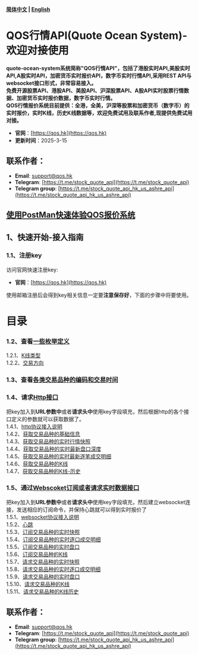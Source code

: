 **[简体中文](https://github.com/qos-max/quote-ocean-system/blob/main/README.md) | [English](https://github.com/qos-max/quote-ocean-system/blob/main/README_en.md)**
# QOS行情API(Quote Ocean System)-欢迎对接使用
**quote-ocean-system系统简称"QOS行情API"，包括了港股实时API,美股实时API,A股实时API，加密货币实时报价API，数字币实时行情API,采用REST API与websocket接口形式，非常容易接入。**</br>
**免费开源股票API、港股API、美股API、沪深股票API、A股API实时股票行情数据、加密货币实时报价数据，数字币实时行情。**</br>
**QOS行情报价系统目前提供：全港，全美，沪深等股票和加密货币（数字币）的实时报价，实时K线，历史K线数据等，欢迎免费试用及联系作者,现提供免费试用对接。**
- **官网**：[https://qos.hk](https://qos.hk)
- **更新时间**：2025-3-15
## 联系作者：
- **Email**: support@qos.hk
- **Telegram**: [https://t.me/stock_quote_api](https://t.me/stock_quote_api)
- **Telegram group**: [https://t.me/stock_quote_api_hk_us_ashre_api](https://t.me/stock_quote_api_hk_us_ashre_api)

## [使用PostMan快速体验QOS报价系统](https://github.com/qos-max/quote-ocean-system/blob/main/postman/README.md)


## 1、快速开始-接入指南
### 1.1、注册key
访问官网快速注册key:
- **官网**：[https://qos.hk](https://qos.hk)

使用邮箱注册后会得到key相关信息一定要**注意保存好**，下面的步骤中将要使用。
# 目录
### 1.2、查看[一些枚举定义](https://github.com/qos-max/quote-ocean-system/blob/main/api.md#2一些枚举定义)
1.2.1、[K线类型](https://github.com/qos-max/quote-ocean-system/blob/main/api.md#21k线类型)</br>
1.2.2、[交易方向](https://github.com/qos-max/quote-ocean-system/blob/main/api.md#22交易方向)</br>
### 1.3、查看[各类交易品种的编码和交易时间](#3各类交易品种的编码和交易时间)
### 1.4、请求[Http接口](#4http协议接口定义)
把key加入到**URL参数中**或者**请求头中**使用key字段填充，然后根据http的各个接口定义的参数就可以获取数据了。</br>
1.4.1、[http协议接入说明](#40http协议接入说明)</br>
1.4.2、[获取交易品种的基础信息](#42获取交易品种的基础信息)</br>
1.4.3、[获取交易品种的实时行情快照](#43获取交易品种的实时行情快照)</br>
1.4.4、[获取交易品种的实时最新盘口深度](#44获取交易品种的实时最新盘口深度)</br>
1.4.5、[获取交易品种的实时最新逐笔成交明细](#45获取交易品种的实时最新逐笔成交明细)</br>
1.4.6、[获取交易品种的K线](#46获取交易品种的K线)</br>
1.4.7、[获取交易品种的K线-历史](#47获取交易品种的K线历史)</br>
### 1.5、通过[Webscoket订阅或者请求实时数据接口](#5websocket协议接口定义)
把key加入到**URL参数中**或者**请求头中**使用key字段填充，然后建立websocket连接，发送相应的订阅命令，并保持心跳就可以得到实时报价了</br>
1.5.1、[websocket协议接入说明](#50websocket协议接入说明)</br>
1.5.2、[心跳](#51心跳)</br>
1.5.3、[订阅交易品种的实时快照](#52订阅交易品种的实时快照)</br>
1.5.4、[订阅交易品种的实时逐口成交明细](#53订阅交易品种的实时逐口成交明细)</br>
1.5.5、[订阅交易品种的实时盘口](#54订阅交易品种的实时盘口)</br>
1.5.6、[订阅交易品种的K线](#55订阅交易品种的实时k线)</br>
1.5.7、[请求交易品种的实时快照](#56请求交易品种的实时快照)</br>
1.5.8、[请求交易品种的实时逐口成交明细](#57请求交易品种的实时逐口成交明细)</br>
1.5.9、[请求交易品种的实时盘口](#58请求交易品种的实时盘口)</br>
1.5.10、[请求交易品种的K线](#59请求交易品种的实时k线)</br>
1.5.11、[请求交易品种的K线历史](#510请求交易品种的k线历史)</br>

## 联系作者：
- **Email**: support@qos.hk
- **Telegram**: [https://t.me/stock_quote_api](https://t.me/stock_quote_api)
- **Telegram group**: [https://t.me/stock_quote_api_hk_us_ashre_api](https://t.me/stock_quote_api_hk_us_ashre_api)
